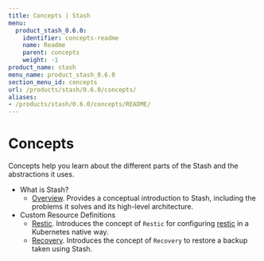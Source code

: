 ```yaml
---
title: Concepts | Stash
menu:
  product_stash_0.6.0:
    identifier: concepts-readme
    name: Readme
    parent: concepts
    weight: -1
product_name: stash
menu_name: product_stash_0.6.0
section_menu_id: concepts
url: /products/stash/0.6.0/concepts/
aliases:
- /products/stash/0.6.0/concepts/README/
---
```


# Concepts

Concepts help you learn about the different parts of the Stash and the abstractions it uses.

- What is Stash?
  - [Overview](/products/stash/0.6.0/concepts/what-is-stash/overview). Provides a conceptual introduction to Stash, including the problems it solves and its high-level architecture.
- Custom Resource Definitions
  - [Restic](/products/stash/0.6.0/concepts/crds/restic). Introduces the concept of `Restic` for configuring [restic](https://restic.net) in a Kubernetes native way.
  - [Recovery](/products/stash/0.6.0/concepts/crds/recovery). Introduces the concept of `Recovery` to restore a backup taken using Stash.
